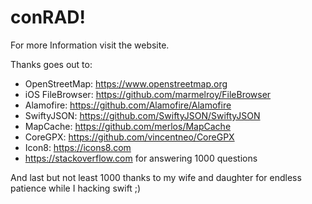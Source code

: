 # conRAD!

For more Information visit the website.

Thanks goes out to:

- OpenStreetMap: https://www.openstreetmap.org
- iOS FileBrowser: https://github.com/marmelroy/FileBrowser
- Alamofire: https://github.com/Alamofire/Alamofire
- SwiftyJSON: https://github.com/SwiftyJSON/SwiftyJSON
- MapCache: https://github.com/merlos/MapCache
- CoreGPX: https://github.com/vincentneo/CoreGPX
- Icon8: https://icons8.com
- https://stackoverflow.com for answering 1000 questions

And last but not least 1000 thanks to my wife and daughter for endless patience while I hacking swift ;)
